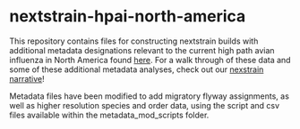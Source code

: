 # nextstrain-hpai-north-america

This repository contains files for constructing nextstrain builds with additional metadata designations relevant to the current high path avian influenza in North America found [here](https://nextstrain.org/groups/moncla-lab/h5nx/north-america/ha). For a walk through of these data and some of these additional metadata analyses, check out our [nexstrain narrative](https://nextstrain.org/groups/moncla-lab/narratives/h5nx/north-america-2021-present)!

Metadata files have been modified to add migratory flyway assignments, as well as higher resolution species and order data, using the script and csv files available within the metadata_mod_scripts folder. 
